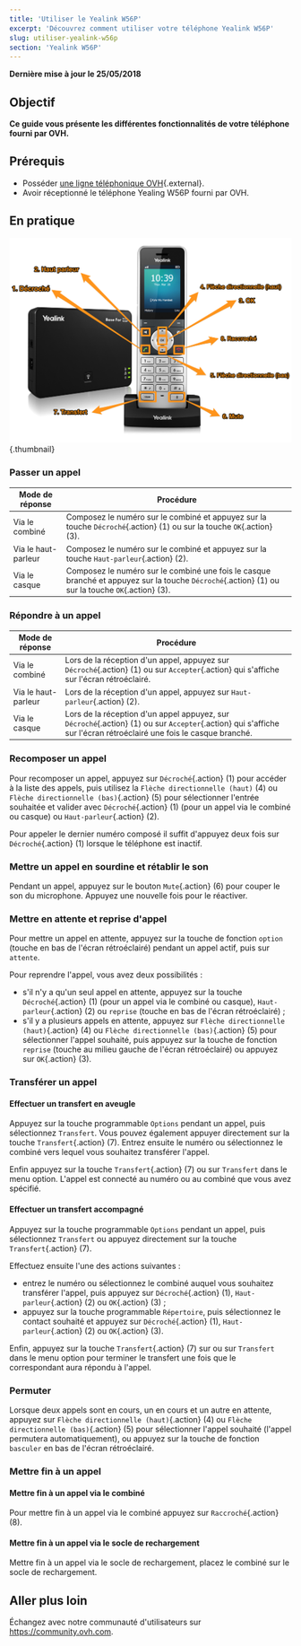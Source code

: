 ```yaml
---
title: 'Utiliser le Yealink W56P'
excerpt: 'Découvrez comment utiliser votre téléphone Yealink W56P'
slug: utiliser-yealink-w56p
section: 'Yealink W56P'
---
```


**Dernière mise à jour le 25/05/2018**

## Objectif

**Ce guide vous présente les différentes fonctionnalités de votre téléphone fourni par OVH.**

## Prérequis

- Posséder [une ligne téléphonique OVH](https://www.ovhtelecom.fr/telephonie/){.external}.
- Avoir réceptionné le téléphone Yealing W56P fourni par OVH.


## En pratique

![Visuel du Yealink W56P](images/w56p.png){.thumbnail}


### Passer un appel

|Mode de réponse|Procédure|
|---|---|
|Via le combiné|Composez le numéro sur le combiné et appuyez sur la touche `Décroché`{.action} (1) ou sur la touche `OK`{.action} (3).|
|Via le haut-parleur|Composez le numéro sur le combiné et appuyez sur la touche `Haut-parleur`{.action} (2).|
|Via le casque|Composez le numéro sur le combiné une fois le casque branché et appuyez sur la touche `Décroché`{.action} (1) ou sur la touche `OK`{.action} (3).|


### Répondre à un appel

|Mode de réponse|Procédure|
|---|---|
|Via le combiné|Lors de la réception d'un appel, appuyez sur `Décroché`{.action} (1) ou sur `Accepter`{.action} qui s'affiche sur l'écran rétroéclairé.|
|Via le haut-parleur|Lors de la réception d'un appel, appuyez sur `Haut-parleur`{.action} (2).|
|Via le casque|Lors de la réception d'un appel appuyez, sur `Décroché`{.action} (1) ou sur `Accepter`{.action} qui s'affiche sur l'écran rétroéclairé une fois le casque branché.|


### Recomposer un appel

Pour recomposer un appel, appuyez sur `Décroché`{.action} (1) pour accéder à la liste des appels, puis utilisez la `Flèche directionnelle (haut)` (4) ou `Flèche directionnelle (bas)`{.action} (5) pour sélectionner l'entrée souhaitée et valider avec `Décroché`{.action} (1) (pour un appel via le combiné ou casque) ou `Haut-parleur`{.action} (2).

Pour appeler le dernier numéro composé il suffit d'appuyez deux fois sur `Décroché`{.action} (1) lorsque le téléphone est inactif.


### Mettre un appel en sourdine et rétablir le son

Pendant un appel, appuyez sur le bouton `Mute`{.action} (6) pour couper le son du microphone. Appuyez une nouvelle fois pour le réactiver.


### Mettre en attente et reprise d'appel

Pour mettre un appel en attente, appuyez sur la touche de fonction `option` (touche en bas de l'écran rétroéclairé) pendant un appel actif, puis sur `attente`.

Pour reprendre l'appel, vous avez deux possibilités :

- s'il n'y a qu'un seul appel en attente, appuyez sur la touche `Décroché`{.action} (1) (pour un appel via le combiné ou casque), `Haut-parleur`{.action} (2) ou `reprise` (touche en bas de l'écran rétroéclairé) ;
- s'il y a plusieurs appels en attente, appuyez sur `Flèche directionnelle (haut)`{.action} (4) ou `Flèche directionnelle (bas)`{.action} (5) pour sélectionner l'appel souhaité, puis appuyez sur la touche de fonction `reprise` (touche au milieu gauche de l'écran rétroéclairé) ou appuyez sur `OK`{.action} (3).


### Transférer un appel

#### Effectuer un transfert en aveugle

Appuyez sur la touche programmable `Options` pendant un appel, puis sélectionnez `Transfert`. Vous pouvez également appuyer directement sur la touche `Transfert`{.action} (7). Entrez ensuite le numéro ou sélectionnez le combiné vers lequel vous souhaitez transférer l'appel.

Enfin appuyez sur la touche `Transfert`{.action} (7) ou sur `Transfert` dans le menu option. L'appel est connecté au numéro ou au combiné que vous avez spécifié.


#### Effectuer un transfert accompagné

Appuyez sur la touche programmable `Options` pendant un appel, puis sélectionnez `Transfert` ou appuyez directement sur la touche `Transfert`{.action} (7).

Effectuez ensuite l'une des actions suivantes :

- entrez le numéro ou sélectionnez le combiné auquel vous souhaitez transférer l'appel, puis appuyez sur `Décroché`{.action} (1), `Haut-parleur`{.action} (2) ou `OK`{.action} (3) ;
- appuyez sur la touche programmable `Répertoire`, puis sélectionnez le contact souhaité et appuyez sur `Décroché`{.action} (1), `Haut-parleur`{.action} (2) ou `OK`{.action} (3).

Enfin, appuyez sur la touche `Transfert`{.action} (7) sur ou sur `Transfert` dans le menu option pour terminer le transfert une fois que le correspondant aura répondu à l'appel.


### Permuter

Lorsque deux appels sont en cours, un en cours et un autre en attente, appuyez sur `Flèche directionnelle (haut)`{.action} (4) ou `Flèche directionnelle (bas)`{.action} (5) pour sélectionner l'appel souhaité (l'appel permutera automatiquement), ou appuyez sur la touche de fonction `basculer` en bas de l'écran rétroéclairé.


### Mettre fin à un appel

#### Mettre fin à un appel via le combiné

Pour mettre fin à un appel via le combiné appuyez sur `Raccroché`{.action} (8).


#### Mettre fin à un appel via le socle de rechargement

Mettre fin à un appel via le socle de rechargement, placez le combiné sur le socle de rechargement.


## Aller plus loin

Échangez avec notre communauté d'utilisateurs sur <https://community.ovh.com>.